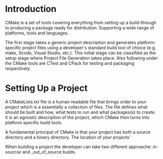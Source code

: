 # Introduction

CMake is a set of tools covering everything from setting up a build through to producing a package ready for distribution. Supporting a wide range of platforms, tools and languages.


The first stage takes a generic project description and generates platform-specific project files using a developer's standard build tool of choice (e.g. make, Xcode, Visual Studio, etc.). This initial stage can be classified as the setup stage where Project File Generation takes place. Also following under the CMake tools are CTest and CPack for testing and packaging respectively.

# Setting Up a Project

A CMakeLists.txt file is a human readable file that brings order to your project which is a essentially a collection of files. The file defines what should be built and how, what tests to run and what packages(s) to create. It is an agnostic description of the project, which CMake then turns into platform specific build tools.

A fundamental principal of CMake is that your project has both a source directory and a binary directory. The location of your projects'

When building a project the developer can take two different approache: _in-sourcse_ and _out_of_source builds.

